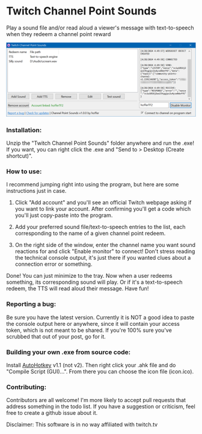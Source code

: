 # Twitch Channel Point Sounds

Play a sound file and/or read aloud a viewer's message with text-to-speech when they redeem a channel point reward

![GUI Screenshot](GUI_Screenshot.png?raw=true)

### Installation:
Unzip the "Twitch Channel Point Sounds" folder anywhere and run the .exe! If you want, you can right click the .exe and "Send to > Desktop (Create shortcut)".

### How to use: 

I recommend jumping right into using the program, but here are some instructions just in case.

1. Click "Add account" and you'll see an official Twitch webpage asking if you want to link your account. After confirming you'll get a code which you'll just copy-paste into the program.

2. Add your preferred sound file/text-to-speech entries to the list, each corresponding to the name of a given channel point redeem.

3. On the right side of the window, enter the channel name you want sound reactions for and click "Enable monitor" to connect! Don't stress reading the technical console output, it's just there if you wanted clues about a connection error or something.

Done! You can just minimize to the tray. Now when a user redeems something, its corresponding sound will play. Or if it's a text-to-speech redeem, the TTS will read aloud their message. Have fun!

### Reporting a bug:

Be sure you have the latest version. Currently it is NOT a good idea to paste the console output here or anywhere, since it will contain your access token, which is not meant to be shared. If you're 100% sure you've scrubbed that out of your post, go for it.

### Building your own .exe from source code:
Install [AutoHotkey](https://www.autohotkey.com) v1.1 (not v2). Then right click your .ahk file and do "Compile Script (GUI)...". From there you can choose the icon file (icon.ico).

### Contributing:

Contributors are all welcome! I'm more likely to accept pull requests that address something in the todo list. If you have a suggestion or criticism, feel free to create a github issue about it.

Disclaimer: This software is in no way affiliated with twitch.tv
